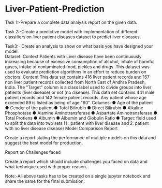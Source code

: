 # Liver-Patient-Prediction
Task 1:-Prepare a complete data analysis report on the given data.

Task 2:-Create a predictive model with implementation of  different classifiers on liver patient diseases dataset to predict liver diseases.

Task3:- Create an analysis to show on what basis you have designed your model.  
Dataset:
Context
Patients with Liver disease have been continuously increasing because of excessive consumption of alcohol, inhale of harmful gases, intake of contaminated food, pickles and drugs. This dataset was used to evaluate prediction algorithms in an effort to reduce burden on doctors.
Content
This data set contains 416 liver patient records and 167 non liver patient records collected from North East of Andhra Pradesh, India. The "Target" column is a class label used to divide groups into liver patients (liver disease) or not (no disease). This data set contains 441 male patient records and 142 female patient records.
Any patient whose age exceeded 89 is listed as being of age "90".
Columns:
●	Age of the patient
●	Gender of the patient
●	Total Bilirubin
●	Direct Bilirubin
●	Alkaline Phosphotase
●	Alamine Aminotransferase
●	Aspartate Aminotransferase
●	Total Protiens
●	Albumin
●	Albumin and Globulin Ratio
●	Target: field used to split the data into two sets (1 : patient with  liver disease and 2: patient with no liver disease disease)
Model Comparison Report

Create a report stating the performance of multiple models on this data and suggest the best model for production.

Report on Challenges faced

Create a report which should include challenges you faced on data and what technique used with proper reason.


Note:-All above tasks has to be created on a single jupyter notebook and share the same for the final submission.

